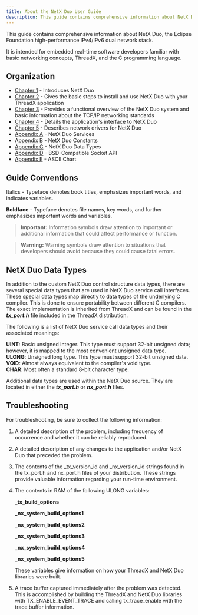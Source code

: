 ```yaml
---
title: About the NetX Duo User Guide
description: This guide contains comprehensive information about NetX Duo, the Eclipse Foundation high-performance IPv4/IPv6 dual network stack.
---
```



This guide contains comprehensive information about NetX Duo, the Eclipse Foundation high-performance IPv4/IPv6 dual network stack. 

It is intended for embedded real-time software developers familiar with basic networking concepts, ThreadX, and the C programming language.

## Organization

- [Chapter 1](chapter1) - Introduces NetX Duo
- [Chapter 2](chapter2) - Gives the basic steps to install and use NetX Duo with your ThreadX application
- [Chapter 3](chapter3) - Provides a functional overview of the NetX Duo system and basic information about the TCP/IP networking standards
- [Chapter 4](chapter4) - Details the application's interface to NetX Duo
- [Chapter 5](chapter5) - Describes network drivers for NetX Duo
- [Appendix A](appendix-a) - NetX Duo Services
- [Appendix B](appendix-b) - NetX Duo Constants
- [Appendix C](appendix-c) - NetX Duo Data Types
- [Appendix D](appendix-d) - BSD-Compatible Socket API
- [Appendix E](appendix-e) - ASCII Chart

## Guide Conventions

Italics - Typeface denotes book titles, emphasizes important words, and indicates variables.

**Boldface** - Typeface denotes file names, key words, and further emphasizes important words and variables.

> **Important:** Information symbols draw attention to important or additional information that could affect performance or function.
 
> **Warning:** Warning symbols draw attention to situations that developers should avoid because they could cause fatal errors.

## NetX Duo Data Types

In addition to the custom NetX Duo control structure data types, there are several special data types that are used in NetX Duo service call interfaces. These special data types map directly to data types of the underlying C compiler. This is done to ensure portability between different C compilers. The exact implementation is inherited from ThreadX and can be found in the ***tx_port.h*** file included in the ThreadX distribution.

The following is a list of NetX Duo service call data types and their associated meanings:

**UINT**: Basic unsigned integer. This type must support 32-bit unsigned data; however, it is mapped to the most convenient unsigned data type.  
**ULONG**: Unsigned long type. This type must support 32-bit unsigned  data.
**VOID**: Almost always equivalent to the compiler's void type.  
**CHAR**: Most often a standard 8-bit character type.  

Additional data types are used within the NetX Duo source. They are located in either the ***tx_port.h*** or ***nx_port.h*** files.

## Troubleshooting

For troubleshooting, be sure to collect the following information:

1. A detailed description of the problem, including frequency of occurrence and whether it can be reliably reproduced.
2. A detailed description of any changes to the application and/or NetX Duo that preceded the problem.
3. The contents of the _tx_version_id and
_nx_version_id strings found in the tx_port.h and nx_port.h files of your distribution. These strings provide valuable information regarding your run-time environment.
4. The contents in RAM of the following ULONG variables:

    **_tx_build_options**

    **_nx_system_build_options1**

    **_nx_system_build_options2**

    **_nx_system_build_options3**

    **_nx_system_build_options4**

    **_nx_system_build_options5**

    These variables give information on how your ThreadX and NetX Duo libraries were built.

5. A trace buffer captured immediately after the problem was detected. This is accomplished by building the ThreadX and NetX Duo libraries with TX_ENABLE_EVENT_TRACE and calling tx_trace_enable with the trace buffer information.
